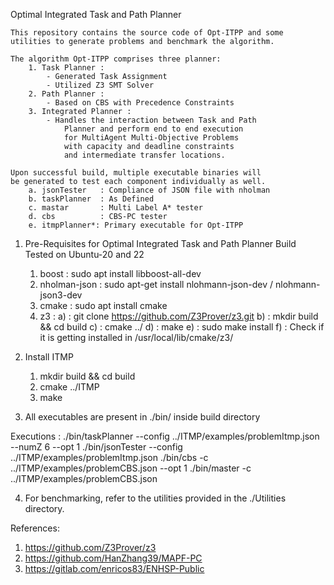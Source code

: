 Optimal Integrated Task and Path Planner

    This repository contains the source code of Opt-ITPP and some 
    utilities to generate problems and benchmark the algorithm.

    The algorithm Opt-ITPP comprises three planner:
        1. Task Planner : 
            - Generated Task Assignment
            - Utilized Z3 SMT Solver
        2. Path Planner :
            - Based on CBS with Precedence Constraints
        3. Integrated Planner :
            - Handles the interaction between Task and Path 
                Planner and perform end to end execution
                for MultiAgent Multi-Objective Problems
                with capacity and deadline constraints
                and intermediate transfer locations.
    
    Upon successful build, multiple executable binaries will 
    be generated to test each component individually as well.
        a. jsonTester   : Compliance of JSON file with nholman
        b. taskPlanner  : As Defined
        c. mastar       : Multi Label A* tester
        d. cbs			: CBS-PC tester
        e. itmpPlanner*: Primary executable for Opt-ITPP  


1. Pre-Requisites for Optimal Integrated Task and Path Planner
    Build Tested on Ubuntu-20 and 22
    1. boost            : sudo apt install libboost-all-dev
    2. nholman-json     : sudo apt-get install nlohmann-json-dev / nlohmann-json3-dev
    3. cmake            : sudo apt install cmake
    4. z3               :
        a) : git clone https://github.com/Z3Prover/z3.git
        b) : mkdir build && cd build
        c) : cmake ../
        d) : make
        e) : sudo make install
        f) : Check if it is getting installed in /usr/local/lib/cmake/z3/

2. Install ITMP
    1. mkdir build && cd build
    2. cmake ../ITMP
    3. make 
    
3. All executables are present in ./bin/ inside build directory

Executions  :
./bin/taskPlanner --config ../ITMP/examples/problemItmp.json --numZ 6 --opt 1
./bin/jsonTester --config ../ITMP/examples/problemItmp.json
./bin/cbs -c ../ITMP/examples/problemCBS.json --opt 1
./bin/master -c ../ITMP/examples/problemCBS.json


4. For benchmarking, refer to the utilities provided in the ./Utilities directory.


References:
1. https://github.com/Z3Prover/z3
2. https://github.com/HanZhang39/MAPF-PC
3. https://gitlab.com/enricos83/ENHSP-Public